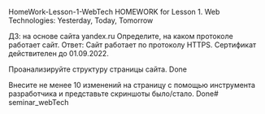 HomeWork-Lesson-1-WebTech
HOMEWORK for Lesson 1. Web Technologies: Yesterday, Today, Tomorrow

ДЗ: на основе сайта yandex.ru
Определите, на каком протоколе работает сайт.
Ответ: Сайт работает по протоколу HTTPS. Сертификат действителен до 01.09.2022.

Проанализируйте структуру страницы сайта.
Done

Внесите не менее 10 изменений на страницу с помощью инструмента разработчика и представьте скриншоты было/стало.
Done# seminar_webTech
